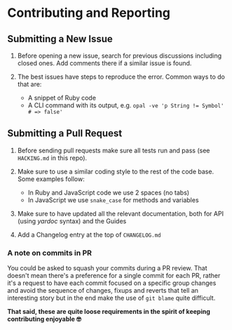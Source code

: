 # Contributing and Reporting

## Submitting a New Issue

1.  Before opening a new issue, search for previous discussions including closed
    ones. Add comments there if a similar issue is found.

2.  The best issues have steps to reproduce the error. Common ways to do that are:
    - A snippet of Ruby code
    - A CLI command with its output, e.g. `opal -ve 'p String != Symbol' # => false'`


## Submitting a Pull Request

1.  Before sending pull requests make sure all tests run and pass (see `HACKING.md` in this repo).

2.  Make sure to use a similar coding style to the rest of the code base. Some examples follow:
    - In Ruby and JavaScript code we use 2 spaces (no tabs)
    - In JavaScript we use `snake_case` for methods and variables

3.  Make sure to have updated all the relevant documentation, both for API (using _yardoc_ syntax) and the Guides

4.  Add a Changelog entry at the top of `CHANGELOG.md`


### A note on commits in PR

You could be asked to squash your commits during a PR review. That doesn't mean there's a preference for a single commit for each PR, rather it's a request to have each commit focused on a specific group changes and avoid the sequence of changes, fixups and reverts that tell an interesting story but in the end make the use of `git blame` quite difficult.

__That said, these are quite loose requirements in the spirit of keeping contributing enjoyable 🤓__

